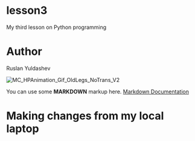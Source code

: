 # lesson3

My third lesson on Python programming


# Author
Ruslan Yuldashev

![MC_HPAnimation_Gif_OldLegs_NoTrans_V2](https://user-images.githubusercontent.com/49450867/55818377-e3714880-5b0f-11e9-9a34-96dd2a39c3b7.gif)

You can use some **MARKDOWN** markup here.
[Markdown Documentation](https://guides.github.com/features/mastering-markdown/)


# Making changes from my local laptop
